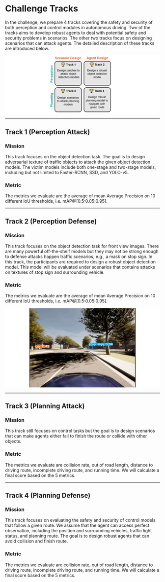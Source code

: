 <!--
 * @Date: 2021-07-18 21:46:37
 * @LastEditTime: 2023-03-17 13:43:37
 * @Description: 
-->

# Challenge Tracks

In the challenge, we prepare 4 tracks covering the safety and security of both perception and control modules in autonomous driving. 
Two of the tracks aims to develop robust agents to deal with potential safety and security problems in scenarios. 
The other two tracks focus on designing scenarios that can attack agents.
The detailed description of these tracks are introduced below.

![tracks](./images/tracks.png)

---
## Track 1 (Perception Attack)

### Mission
This track focuses on the object detection task. The goal is to design adversarial texture of traffic objects to attack the given object detection models.
The victim models include both one-stage and two-stage models, including but not limited to Faster-RCNN, SSD, and YOLO-v5.
### Metric
The metrics we evaluate are the average of mean Average Precision on 10 different IoU thresholds, i.e. mAP@[0.5:0.05:0.95].

---
## Track 2 (Perception Defense)

### Mission
This track focuses on the object detection task for front view images. There are many powerful off-the-shelf models but they may not be strong enough to defense attacks happen traffic scenarios, e.g., a mask on stop sign.
In this track, the participants are required to design a robust object detection model. This model will be evaluated under scenarios that contains attacks on textures of stop sign and surrounding vehicle.

<!-- <img src="./source/images/perception.jpg"  width="60%" height="60%"> -->

### Metric
The metrics we evaluate are the average of mean Average Precision on 10 different IoU thresholds, i.e. mAP@[0.5:0.05:0.95].

![perception](./images/perception.png)


---
## Track 3 (Planning Attack)

### Mission
This track still focuses on control tasks but the goal is to design scenarios that can make agents either fail to finish the route or collide with other objects.

### Metric
The metrics we evaluate are collision rate, out of road length, distance to driving route, incomplete driving route, and running time.
We will calculate a final score based on the 5 metrics.

---
## Track 4 (Planning Defense)

### Mission
This track focuses on evaluating the safety and security of control models that follow a given route. We assume that the agent can access perfect observation, including the position and surrounding vehicles, traffic light status, and planning route.
The goal is to design robust agents that can avoid collision and finish route.


### Metric
The metrics we evaluate are collision rate, out of road length, distance to driving route, incomplete driving route, and running time.
We will calculate a final score based on the 5 metrics.
